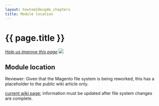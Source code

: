 ```yaml
---
layout: howtom2devgde_chapters
title: Module location
---
```

 
<h1 id="m2devgde-mod-loc">{{ page.title }}</h1>

<p><a href="{{ site.githuburl }}m2devgde/holding-pen/module-location.md" target="_blank"><em>Help us improve this page</em></a>&nbsp;<img src="{{ site.baseurl }}common/images/newWindow.gif"/></p>

<h2 id="m2devgde-bootstrap">Module location</h2>

<p class="q">Reviewer: Given that the Magento file system is being reworked, this has a placeholder to the public wiki article only.</p>

<a href="https://wiki.magento.com/display/MAGE2DOC/Conventional+Location+of+Custom+Modules">current wiki page</a>; information must be updated after file system changes are complete</a>.
